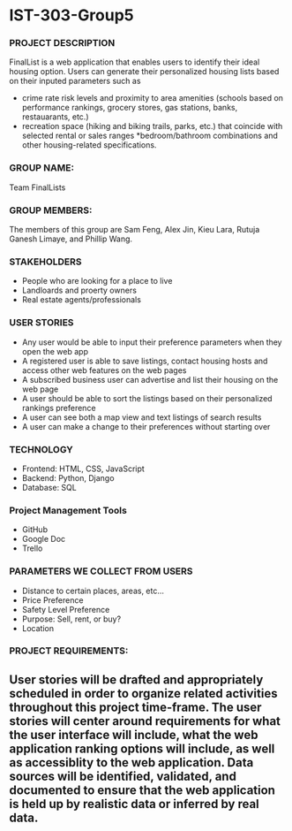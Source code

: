 # IST-303-Group5


### PROJECT DESCRIPTION
FinalList is a web application that enables users to identify their ideal housing option. Users can generate their personalized housing lists based on their inputed parameters such as
* crime rate risk levels and proximity to area amenities (schools based on performance rankings, grocery stores,
gas stations, banks, restauarants, etc.)
* recreation space (hiking and biking trails, parks, etc.) that
coincide with selected rental or sales ranges
*bedroom/bathroom combinations and other housing-related 
specifications.

### GROUP NAME: 
Team FinalLists

### GROUP MEMBERS: 
The members of this group are Sam Feng, Alex Jin, Kieu Lara, Rutuja Ganesh Limaye, and Phillip Wang.

### STAKEHOLDERS
 * People who are looking for a place to live
 * Landloards and proerty owners
 * Real estate agents/professionals

### USER STORIES
 * Any user would be able to input their preference parameters when they open the web app
 * A registered user is able to save listings, contact housing hosts and access other web features on the web pages
 * A subscribed business user can advertise and list their housing on the web page
 * A user should be able to sort the listings based on their personalized rankings preference
 * A user can see both a map view and text listings of search results
 * A user can make a change to their preferences without starting over
 
### TECHNOLOGY
 * Frontend: HTML, CSS, JavaScript
 * Backend: Python, Django
 * Database: SQL
 
### Project Management Tools
 * GitHub
 * Google Doc
 * Trello
 
### PARAMETERS WE COLLECT FROM USERS
 * Distance to certain places, areas, etc...
 * Price Preference
 * Safety Level Preference
 * Purpose: Sell, rent, or buy?
 * Location

### PROJECT REQUIREMENTS:
User stories will be drafted and appropriately scheduled in order to organize related activities throughout
this project time-frame.  The user stories will center around requirements for what the user interface will 
include, what the web application ranking options will include, as well as accessiblity to the web application.
Data sources will be identified, validated, and documented to ensure that the web application is held up
by realistic data or inferred by real data.
--
